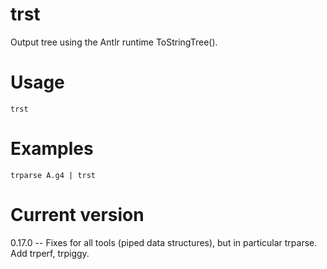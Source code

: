 # trst

Output tree using the Antlr runtime ToStringTree().

# Usage

    trst

# Examples

    trparse A.g4 | trst

# Current version

0.17.0 -- Fixes for all tools (piped data structures), but in particular trparse. Add trperf, trpiggy.
